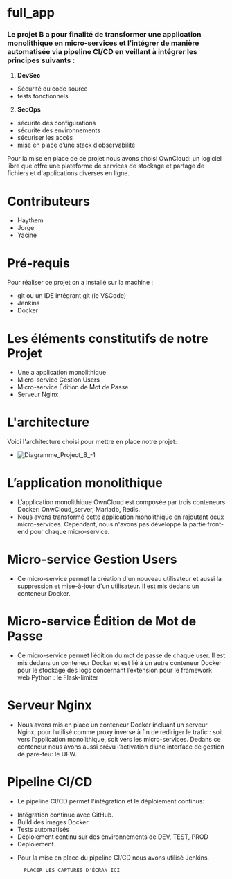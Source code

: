 # full_app

### Le projet B a pour finalité de transformer une **application monolithique** en **micro-services** et l’intégrer de manière automatisée via **pipeline CI/CD** en veillant à intégrer les principes suivants :

1. **DevSec**
  * Sécurité du code source
  * tests fonctionnels
2. **SecOps**
  * sécurité des configurations
  * sécurité des environnements
  * sécuriser les accès
  * mise en place d’une stack d’observabilité

Pour la mise en place de ce projet nous avons choisi OwnCloud: un logiciel libre que offre une plateforme de services de stockage et partage de fichiers et d'applications diverses en ligne.


# Contributeurs
* Haythem
* Jorge
* Yacine


# Pré-requis
Pour réaliser ce projet on a installé sur la machine :
* git ou un IDE intégrant git (le VSCode)
* Jenkins
* Docker


# Les éléments constitutifs de notre Projet
  * Une a application monolithique
  * Micro-service Gestion Users
  * Micro-service Édition de Mot de Passe
  * Serveur Nginx


# L'architecture
Voici l'architecture choisi pour mettre en place notre projet:
  * ![Diagramme_Project_B_-1](https://github.com/Yac19/full_app/assets/133639660/f2e3c603-b56d-4133-90d2-e943cfd637a6)



# L’application monolithique 
  * L’application monolithique OwnCloud est composée par trois conteneurs Docker: OnwCloud_server, Mariadb, Redis.
  * Nous avons transformé cette application monolithique en rajoutant deux micro-services. Cependant, nous n'avons pas développé la partie front-end pour chaque micro-service.
 

# Micro-service Gestion Users
* Ce micro-service permet la création d'un nouveau utilisateur et aussi la suppression et mise-à-jour d'un utilisateur. Il est mis dedans un conteneur Docker.

# Micro-service Édition de Mot de Passe
  * Ce micro-service permet l’édition du mot de passe de chaque user. Il est mis dedans un conteneur Docker et est lié à un autre conteneur Docker pour le stockage des logs concernant l’extension pour le framework web Python : le Flask-limiter


# Serveur Nginx
  * Nous avons mis en place un conteneur Docker incluant un serveur Nginx, pour l’utilisé comme proxy inverse à fin de rediriger le trafic : soit vers l’application monolithique, soit vers les micro-services. Dedans ce conteneur nous avons aussi prévu l’activation d’une interface de gestion de pare-feu: le UFW.


# Pipeline CI/CD

* Le pipeline CI/CD permet l'intégration et le déploiement continus:

- Intégration continue avec GitHub.
- Build des images Docker
- Tests automatisés
- Déploiement continu sur des environnements de DEV, TEST, PROD
- Déploiement.

* Pour la mise en place du pipeline CI/CD nous avons utilisé Jenkins.


		PLACER LES CAPTURES D'ÉCRAN ICI










